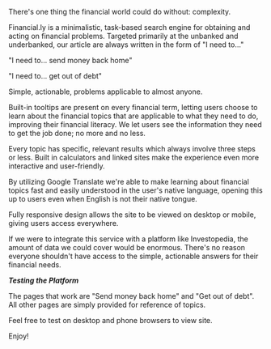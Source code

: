 There's one thing the financial world could do without: complexity.

Financial.ly is a minimalistic, task-based search engine for obtaining and acting on financial problems. Targeted primarily at the unbanked and underbanked, our article are always written in the form of "I need to..."

"I need to... send money back home"

"I need to... get out of debt"

Simple, actionable, problems applicable to almost anyone.


Built-in tooltips are present on every financial term, letting users choose to learn about the financial topics that are applicable to what they need to do, improving their financial literacy. We let users see the information they need to get the job done; no more and no less. 

Every topic has specific, relevant results which always involve three steps or less. Built in calculators and linked sites make the experience even more interactive and user-friendly.

By utilizing Google Translate we're able to make learning about financial topics fast and easily understood in the user's native language, opening this up to users even when English is not their native tongue.

Fully responsive design allows the site to be viewed on desktop or mobile, giving users access everywhere.

If we were to integrate this service with a platform like Investopedia, the amount of data we could cover would be enormous. There's no reason everyone shouldn't have access to the simple, actionable answers for their financial needs.

***Testing the Platform***

The pages that work are "Send money back home" and "Get out of debt". All other pages are simply provided for reference of topics.

Feel free to test on desktop and phone browsers to view site.

Enjoy!